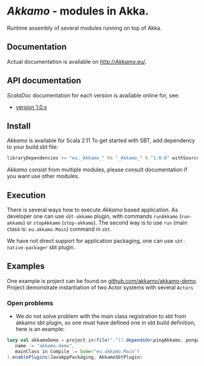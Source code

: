# _Akkamo_ - modules in Akka.
Runtime assembly of several modules running on top of Akka.

## Documentation
Actual documentation is available on [http://_Akkamo_.eu/](http://_Akkamo_.eu/).
## API documentation
_ScalaDoc_ documentation for each version is available online for, see:

* [version 1.0.x](http://akkamo.github.io/api/1.0/)

## Install
_Akkamo_ is available for Scala 2.11
To get started with SBT, add dependency to your build.sbt file:
```Scala
libraryDependencies += "eu._Akkamo_" %% "_Akkamo_" % "1.0.0" withSources
```
_Akkamo_ consist from multiple modules, please consult documentation 
if you want use other modules.

## Execution
There is several ways how to execute _Akkamo_ based application. As developer
one can use `sbt-akkamo` plugin, with commands `runAkkamo` (`run-akkamo`) or 
`stopAkkamo` (`stop-akkamo`).
The second way is to use `run` (main class is: `eu.akkamo.Main`) command in `sbt`. 

We have not direct support for application packaging, one can use `sbt-native-packager` sbt plugin.
  
## Examples
One example is project can be found on [github.com/akkamo/akkamo-demo](https://github.com/akkamo/akkamo-demo).
Project demonstrate instantiation of two Actor systems with several `Actors` 
 
  
### Open problems

* We do not solve problem with the main class registration to sbt from akkamo sbt plugin,
 so one must have defined one in sbt build definition, here is an example:
 ```Scala
 lazy val akkamoDemo = project.in(file(".")).dependsOn(pingAkkamo, pongAkkamo, httpAkkamo).settings(
 	name := "akkamo-demo",
 	mainClass in Compile := Some("eu.akkamo.Main")
 ).enablePlugins(JavaAppPackaging, AkkamoSbtPlugin)
 ```
 
 



